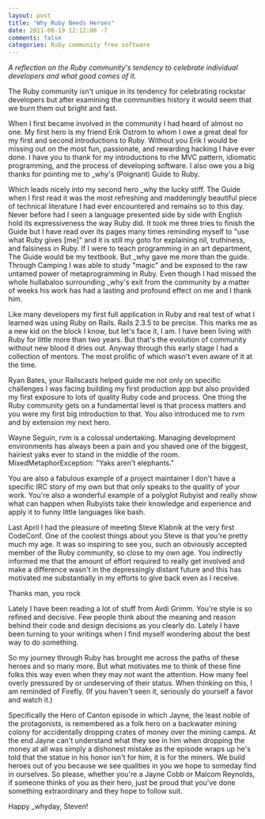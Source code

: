```yaml
---
layout: post
title: "Why Ruby Needs Heroes"
date: 2011-08-19 12:12:00 -7
comments: false
categories: Ruby community free software
---
```


*A reflection on the Ruby community's tendency to celebrate individual
developers and what good comes of it.*

The Ruby community isn't unique in its tendency for celebrating rockstar
developers but after examining the communities history it would seem that we
burn them out bright and fast.

When I first became involved in the community I had heard of almost no one. My
first hero is my friend Erik Ostrom to whom I owe a great deal for my first and
second introductions to Ruby. Without you Erik I would be missing out on the
most fun, passionate, and rewarding hacking I have ever done. I have you to
thank for my introductions to rhe MVC pattern, idiomatic programming, and the
process of developing software. I also owe you a big thanks for pointing me to
_why's (Poignant) Guide to Ruby.

Which leads nicely into my second hero _why the lucky stiff. The Guide when I
first read it was the most refreshing and maddeningly beautiful piece of
technical literature I had ever encountered and remains so to this day. Never
before had I seen a language presented side by side with English hold its
expressiveness the way Ruby did. It took me three tries to finish the Guide but
I have read over its pages many times reminding myself to "use what Ruby gives
[me]" and it is still my goto for explaining nil, truthiness, and falsiness in
Ruby. If I were to teach programming in an art department, The Guide would be my
textbook. But _why gave me more than the guide. Through Camping I was able to
study "magic" and be exposed to the raw untamed power of metaprogramming in
Ruby. Even though I had missed the whole hullabaloo surrounding _why's exit
from the community by a matter of weeks his work has had a lasting and profound
effect on me and I thank him.

Like many developers my first full application in Ruby and real test of what I
learned was using Ruby on Rails. Rails 2.3.5 to be precise. This marks me as a
new kid on the block I know, but let's face it, I am. I have been living with
Ruby for little more than two years. But that's the evolution of community
without new blood it dries out. Anyway through this early stage I had a
collection of mentors. The most prolific of which wasn't even aware of it at the
time.

Ryan Bates, your Railscasts helped guide me not only on specific challenges I
was facing building my first production app but also provided my first exposure
to lots of quality Ruby code and process. One thing the Ruby community gets on a
fundamental level is that process matters and you were my first big introduction
to that. You also introduced me to rvm and by extension my next hero.

Wayne Seguin, rvm is a colossal undertaking. Managing development environments
has always been a pain and you shaved one of the biggest, hairiest yaks ever to
stand in the middle of the room.
MixedMetaphorException: "Yaks aren't elephants."

You are also a fabulous example of a project maintainer I don't have a specific
IRC story of my own but that only speaks to the quality of your work. You're
also a wonderful example of a polyglot Rubyist and really show what can happen
when Rubyists take their knowledge and experience and apply it to funny little
languages like bash.

Last April I had the pleasure of meeting Steve Klabnik at the very first
CodeConf. One of the coolest things about you Steve is that you're pretty much
my age. It was so inspiring to see you, such an obviously accepted member of the
Ruby community, so close to my own age. You indirectly informed me that the amount
of effort required to really get involved and make a difference wasn't in the
depressingly distant future and this has motivated me substantially in my
efforts to give back even as I receive.

Thanks man, you rock

Lately I have been reading a lot of stuff from Avdi Grimm. You're style is so
refined and decisive. Few people think about the meaning and reason behind their
code and design decisions as you clearly do. Lately I have been turning to your
writings when I find myself wondering about the best way to do something.

So my journey through Ruby has brought me across the paths of these heroes and
so many more. But what motivates me to think of these fine folks this way even
when they may not want the attention. How many feel overly pressured by or
undeserving of their status. When thinking on this, I am reminded of Firefly.
(If you haven't seen it, seriously do yourself a favor and watch it.)

<!--![Jaynestown](/images/blog/jaynestown.jpg) -->

Specifically the Hero of Canton episode in which Jayne, the least noble of the
protagonists, is remembered as a folk hero on a backwater mining colony for
accidentally dropping crates of money over the mining camps. At the end Jayne
can't understand what they see in him when dropping the money at all was simply
a dishonest mistake as the episode wraps up he's told that the statue in his
honor isn't for him, it is for the miners. We build heroes out of you because we
see qualities in you we hope to someday find in ourselves. So please, whether
you're a Jayne Cobb or Malcom Reynolds, if someone thinks of you as their hero,
just be proud that you've done something extraordinary and they hope to follow
suit.

Happy _whyday,
Steven!

